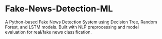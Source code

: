# Fake-News-Detection-ML
A Python-based Fake News Detection System using Decision Tree, Random Forest, and LSTM models. Built with NLP preprocessing and model evaluation for real/fake news classification. 
